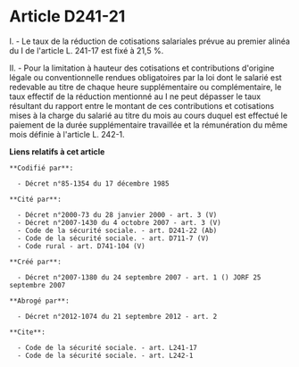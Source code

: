 # Article D241-21

I. - Le taux de la réduction de cotisations salariales prévue au premier alinéa du I de l'article L. 241-17 est fixé à 21,5
%.

II. - Pour la limitation à hauteur des cotisations et contributions d'origine légale ou conventionnelle rendues obligatoires
par la loi dont le salarié est redevable au titre de chaque heure supplémentaire ou complémentaire, le taux effectif de la
réduction mentionné au I ne peut dépasser le taux résultant du rapport entre le montant de ces contributions et cotisations
mises à la charge du salarié au titre du mois au cours duquel est effectué le paiement de la durée supplémentaire travaillée
et la rémunération du même mois définie à l'article L. 242-1.

**Liens relatifs à cet article**

	**Codifié par**:

	  - Décret n°85-1354 du 17 décembre 1985

	**Cité par**:

	  - Décret n°2000-73 du 28 janvier 2000 - art. 3 (V)
	  - Décret n°2007-1430 du 4 octobre 2007 - art. 3 (V)
	  - Code de la sécurité sociale. - art. D241-22 (Ab)
	  - Code de la sécurité sociale. - art. D711-7 (V)
	  - Code rural - art. D741-104 (V)

	**Créé par**:

	  - Décret n°2007-1380 du 24 septembre 2007 - art. 1 () JORF 25 septembre 2007

	**Abrogé par**:

	  - Décret n°2012-1074 du 21 septembre 2012 - art. 2

	**Cite**:

	  - Code de la sécurité sociale. - art. L241-17
	  - Code de la sécurité sociale. - art. L242-1
